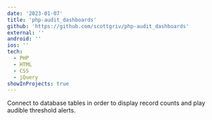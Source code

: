 ```yaml
---
date: '2023-01-07'
title: 'php-audit_dashboards'
github: 'https://github.com/scottgriv/php-audit_dashboards'
external: ''
android: ''
ios: ''
tech:
  - PHP
  - HTML
  - CSS
  - jQuery
showInProjects: true
---
```


Connect to database tables in order to display record counts and play audible threshold alerts.
